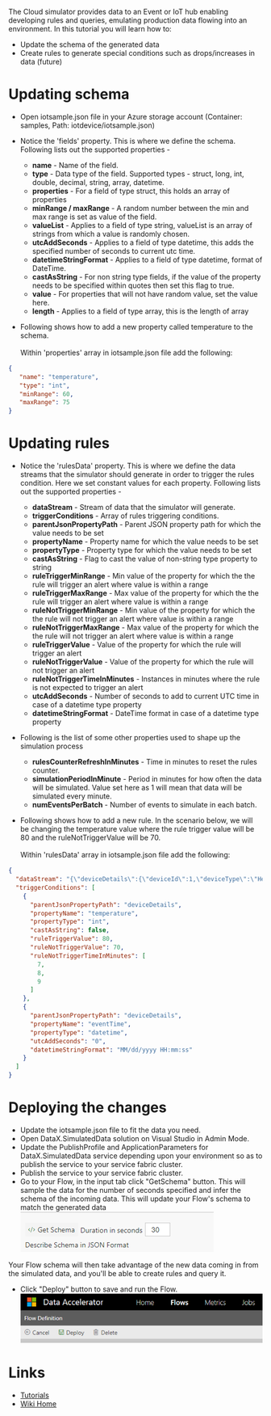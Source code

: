 The Cloud simulator provides data to an Event or IoT hub enabling developing rules and queries, emulating production data flowing into an environment.  In this tutorial you will learn how to:
* Update the schema of the generated data
* Create rules to generate special conditions such as drops/increases in data (future)

# Updating schema
* Open iotsample.json file in your Azure storage account (Container: samples, Path: iotdevice/iotsample.json)
* Notice the 'fields' property. This is where we define the schema. Following lists out the supported properties - 
  * **name** - Name of the field.
  * **type** - Data type of the field. Supported types - struct, long, int, double, decimal, string, array, datetime.
  * **properties** - For a field of type struct, this holds an array of properties
  * **minRange / maxRange** - A random number between the min and max range is set as value of the field.
  * **valueList** - Applies to a field of type string, valueList is an array of strings from which a value is randomly chosen.
  * **utcAddSeconds** - Applies to a field of type datetime, this adds the specified number of seconds to current utc time.
  * **datetimeStringFormat** - Applies to a field of type datetime, format of DateTime.
  * **castAsString** - For non string type fields, if the value of the property needs to be specified within quotes then set this flag to true.
  * **value** - For properties that will not have random value, set the value here.
  * **length** - Applies to a field of type array, this is the length of array

* Following shows how to add a new property called temperature to the schema. <br /> <br />
  Within 'properties' array in iotsample.json file add the following:
```json
{
   "name": "temperature",
   "type": "int",
   "minRange": 60,
   "maxRange": 75
}
```

# Updating rules
* Notice the 'rulesData' property. This is where we define the data streams that the simulator should generate in order to trigger the rules condition. Here we set constant values for each property. Following lists out the supported properties -
  * **dataStream** - Stream of data that the simulator will generate.
  * **triggerConditions** - Array of rules triggering conditions.
  * **parentJsonPropertyPath** - Parent JSON property path for which the value needs to be set
  * **propertyName** - Property name for which the value needs to be set
  * **propertyType** - Property type for which the value needs to be set
  * **castAsString** - Flag to cast the value of non-string type property to string 
  * **ruleTriggerMinRange** - Min value of the property for which the the rule will trigger an alert where value is within a range
  * **ruleTriggerMaxRange** - Max value of the property for which the the rule will trigger an alert where value is within a range
  * **ruleNotTriggerMinRange** - Min value of the property for which the the rule will not trigger an alert where value is within a range
  * **ruleNotTriggerMaxRange** - Max value of the property for which the the rule will not trigger an alert where value is within a range
  * **ruleTriggerValue** - Value of the property for which the rule will trigger an alert
  * **ruleNotTriggerValue** - Value of the property for which the rule will not trigger an alert
  * **ruleNotTriggerTimeInMinutes** - Instances in minutes where the rule is not expected to trigger an alert
  * **utcAddSeconds** - Number of seconds to add to current UTC time in case of a datetime type property
  * **datetimeStringFormat** - DateTime format in case of a datetime type property
* Following is the list of some other properties used to shape up the simulation process
  * **rulesCounterRefreshInMinutes** - Time in minutes to reset the rules counter.
  * **simulationPeriodInMinute** - Period in minutes for how often the data will be simulated. Value set here as 1 will mean that data will be simulated every minute.
  * **numEventsPerBatch** - Number of events to simulate in each batch.

* Following shows how to add a new rule. In the scenario below, we will be changing the temperature value where the rule trigger value will be 80 and the ruleNotTriggerValue will be 70. <br /> <br />
  Within 'rulesData' array in iotsample.json file add the following:
```json
{
  "dataStream": "{\"deviceDetails\":{\"deviceId\":1,\"deviceType\":\"Heating\",\"eventTime\":\"05/16/2017 20:38:22\",\"homeId\":150,\"status\":1,\"temperature\":70}}",
  "triggerConditions": [
    {
      "parentJsonPropertyPath": "deviceDetails",
      "propertyName": "temperature",
      "propertyType": "int",
      "castAsString": false,
      "ruleTriggerValue": 80,
      "ruleNotTriggerValue": 70,
      "ruleNotTriggerTimeInMinutes": [
        7,
        8,
        9
      ]
    },
    {
      "parentJsonPropertyPath": "deviceDetails",
      "propertyName": "eventTime",
      "propertyType": "datetime",
      "utcAddSeconds": "0",
      "datetimeStringFormat": "MM/dd/yyyy HH:mm:ss"
    }
  ]  
}
```
# Deploying the changes
* Update the iotsample.json file to fit the data you need.
* Open DataX.SimulatedData solution on Visual Studio in Admin Mode.
* Update the PublishProfile and ApplicationParameters for DataX.SimulatedData service depending upon your environment so as to publish the service to your service fabric cluster.
* Publish the service to your service fabric cluster.
* Go to your Flow, in the input tab click "GetSchema" button. This will sample the data for the number of seconds specified and infer the schema of the incoming data. This will update your Flow's schema to match the generated data<br />
 ![Schema](./tutorials/images/GetSchema.PNG)<br/>

Your Flow schema will then take advantage of the new data coming in from the simulated data, and you'll be able to create rules and query it.

* Click "Deploy" button to save and run the Flow. <br />
 ![Deploy](./tutorials/images/Deploy.PNG)<br/>

# Links
* [Tutorials](Tutorials)
* [Wiki Home](Home) 
